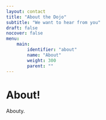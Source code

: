 ```yaml
---
layout: contact
title: "About the Dojo"
subtitle: "We want to hear from you"
draft: false
nocover: false
menu:
    main:
        identifier: "about"
        name: "About"
        weight: 300
        parent: ""
---
```

# About!

Abouty.

